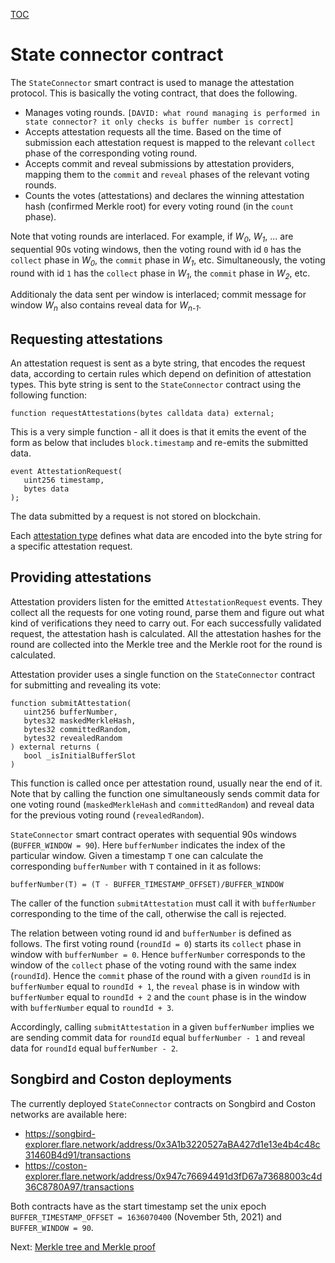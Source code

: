 [TOC](../README.md)
# State connector contract

The `StateConnector` smart contract is used to manage the attestation protocol. This is basically the voting contract, that does the following.

- Manages voting rounds. `[DAVID: what round managing is performed in state connector? it only checks is buffer number is correct]`
- Accepts attestation requests all the time. Based on the time of submission each attestation request is mapped to the relevant `collect` phase of the corresponding voting round.
- Accepts commit and reveal submissions by attestation providers, mapping them to the `commit` and `reveal` phases of the relevant voting rounds.
- Counts the votes (attestations) and declares the winning attestation hash (confirmed Merkle root) for every voting round (in the `count` phase).

Note that voting rounds are interlaced. For example, if _W<sub>0</sub>_, _W<sub>1</sub>_, ... are sequential 90s voting windows, then the voting round with id `0` has the `collect` phase in _W<sub>0</sub>_, the `commit` phase in _W<sub>1</sub>_, etc. Simultaneously, the voting round with id `1` has the `collect` phase in _W<sub>1</sub>_, the `commit` phase in _W<sub>2</sub>_, etc.

Additionaly the data sent per window is interlaced; commit message for window _W<sub>n</sub>_ also contains reveal data for _W<sub>n-1</sub>_.

## Requesting attestations

An attestation request is sent as a byte string, that encodes the request data, according to certain rules which depend on definition of attestation types. This byte string is sent to the `StateConnector` contract using the following function:

```
function requestAttestations(bytes calldata data) external;
```

This is a very simple function - all it does is that it emits the event of the form as below that includes `block.timestamp` and re-emits the submitted data.

```
event AttestationRequest(
   uint256 timestamp,
   bytes data
);
```

The data submitted by a request is not stored on blockchain.

Each [attestation type](../attestation-types/attestation-types.md) defines what data are encoded into the byte string for a specific attestation request.

## Providing attestations

Attestation providers listen for the emitted `AttestationRequest` events. They collect all the requests for one voting round, parse them and figure out what kind of verifications they need to carry out. For each successfully validated request, the attestation hash is calculated. All the attestation hashes for the round are collected into the Merkle tree and the Merkle root for the round is calculated.

Attestation provider uses a single function on the `StateConnector` contract for submitting and revealing its vote:

```
function submitAttestation(
   uint256 bufferNumber,
   bytes32 maskedMerkleHash,
   bytes32 committedRandom,
   bytes32 revealedRandom
) external returns (
   bool _isInitialBufferSlot
)
```

This function is called once per attestation round, usually near the end of it. Note that by calling the function one simultaneously sends commit data for one voting round (`maskedMerkleHash` and `committedRandom`) and reveal data for the previous voting round (`revealedRandom`).

`StateConnector` smart contract operates with sequential 90s windows (`BUFFER_WINDOW = 90`). Here `bufferNumber` indicates the index of the particular window. Given a timestamp `T` one can calculate the corresponding `bufferNumber` with `T` contained in it as follows:

```
bufferNumber(T) = (T - BUFFER_TIMESTAMP_OFFSET)/BUFFER_WINDOW
```

The caller of the function `submitAttestation` must call it with `bufferNumber` corresponding to the time of the call, otherwise the call is rejected.

The relation between voting round id and `bufferNumber` is defined as follows. The first voting round (`roundId = 0`) starts its `collect` phase in window with `bufferNumber = 0`. Hence `bufferNumber` corresponds to the window of the `collect` phase of the voting round with the same index (`roundId`). Hence the `commit` phase of the round with a given `roundId` is in `bufferNumber` equal to `roundId + 1`, the `reveal` phase is in window with `bufferNumber` equal to `roundId + 2` and the `count` phase is in the window with `bufferNumber` equal to `roundId + 3`.

Accordingly, calling `submitAttestation` in a given `bufferNumber` implies we are sending commit data for `roundId` equal `bufferNumber - 1` and reveal data for `roundId` equal `bufferNumber - 2`.

## Songbird and Coston deployments

The currently deployed `StateConnector` contracts on Songbird and Coston networks are available here:

- https://songbird-explorer.flare.network/address/0x3A1b3220527aBA427d1e13e4b4c48c31460B4d91/transactions
- https://coston-explorer.flare.network/address/0x947c76694491d3fD67a73688003c4d36C8780A97/transactions

Both contracts have as the start timestamp set the unix epoch `BUFFER_TIMESTAMP_OFFSET = 1636070400` (November 5th, 2021) and `BUFFER_WINDOW = 90`.

Next: [Merkle tree and Merkle proof](./merkle-tree.md)
